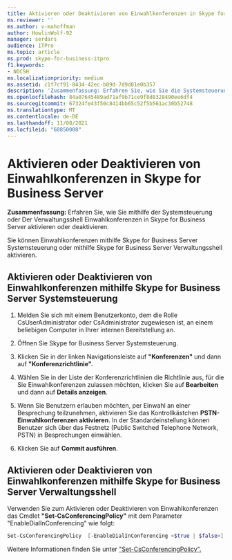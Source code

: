 ```yaml
---
title: Aktivieren oder Deaktivieren von Einwahlkonferenzen in Skype for Business Server
ms.reviewer: ''
ms.author: v-mahoffman
author: HowlinWolf-92
manager: serdars
audience: ITPro
ms.topic: article
ms.prod: skype-for-business-itpro
f1.keywords:
- NOCSH
ms.localizationpriority: medium
ms.assetid: c1f7cf91-8434-42ec-b09d-7d9d01e0b357
description: 'Zusammenfassung: Erfahren Sie, wie Sie die Systemsteuerung oder Die Verwaltungsshell verwenden, um Einwahlkonferenzen in Skype for Business Server zu aktivieren oder zu deaktivieren.'
ms.openlocfilehash: 84a07645489ad71af9b71ce9f8d8328490ee6df4
ms.sourcegitcommit: 67324fe43f50c8414bb65c52f5b561ac30b52748
ms.translationtype: MT
ms.contentlocale: de-DE
ms.lasthandoff: 11/08/2021
ms.locfileid: "60850008"
---
```

# <a name="enable-or-disable-dial-in-conferencing-in-skype-for-business-server"></a>Aktivieren oder Deaktivieren von Einwahlkonferenzen in Skype for Business Server
 
**Zusammenfassung:** Erfahren Sie, wie Sie mithilfe der Systemsteuerung oder Der Verwaltungsshell Einwahlkonferenzen in Skype for Business Server aktivieren oder deaktivieren.
  
Sie können Einwahlkonferenzen mithilfe Skype for Business Server Systemsteuerung oder mithilfe Skype for Business Server Verwaltungsshell aktivieren.
  
## <a name="enable-or-disable-dial-in-conferencing-by-using-skype-for-business-server-control-panel"></a>Aktivieren oder Deaktivieren von Einwahlkonferenzen mithilfe Skype for Business Server Systemsteuerung

1. Melden Sie sich mit einem Benutzerkonto, dem die Rolle CsUserAdministrator oder CsAdministrator zugewiesen ist, an einem beliebigen Computer in Ihrer internen Bereitstellung an.
    
2.  Öffnen Sie Skype for Business Server Systemsteuerung.
    
3. Klicken Sie in der linken Navigationsleiste auf **"Konferenzen"** und dann auf **"Konferenzrichtlinie".**
    
4. Wählen Sie in der Liste der Konferenzrichtlinien die Richtlinie aus, für die Sie Einwahlkonferenzen zulassen möchten, klicken Sie auf **Bearbeiten** und dann auf **Details anzeigen**. 
    
5. Wenn Sie Benutzern erlauben möchten, per Einwahl an einer Besprechung teilzunehmen, aktivieren Sie das Kontrollkästchen **PSTN-Einwahlkonferenzen aktivieren**. In der Standardeinstellung können Benutzer sich über das Festnetz (Public Switched Telephone Network, PSTN) in Besprechungen einwählen.
    
6. Klicken Sie auf **Commit ausführen**. 
    
## <a name="enable-or-disable-dial-in-conferencing-by-using-skype-for-business-server-management-shell"></a>Aktivieren oder Deaktivieren von Einwahlkonferenzen mithilfe Skype for Business Server Verwaltungsshell

Verwenden Sie zum Aktivieren oder Deaktivieren von Einwahlkonferenzen das Cmdlet **"Set-CsConferencingPolicy"** mit dem Parameter "EnableDialInConferencing" wie folgt:
  
```PowerShell
Set-CsConferencingPolicy  [-EnableDialInConferencing <$true | $false>] 
```

Weitere Informationen finden Sie unter ["Set-CsConferencingPolicy".](/powershell/module/skype/set-csconferencingpolicy?view=skype-ps)
